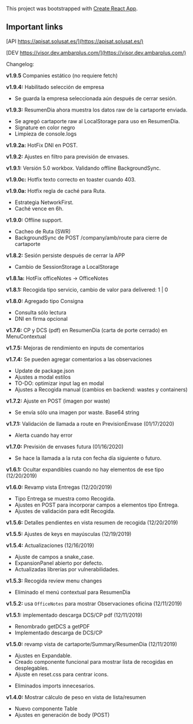 This project was bootstrapped with [Create React App](https://github.com/facebook/create-react-app).

## Important links

[API https://apisat.solusat.es/](https://apisat.solusat.es/)

[DEV https://visor.dev.ambarplus.com/](https://visor.dev.ambarplus.com/)

Changelog:

**v1.9.5** Companies estático (no requiere fetch)

**v1.9.4:** Habilitado selección de empresa
+ Se guarda la empresa seleccionada aún después de cerrar sesión.

**v1.9.3:** ResumenDia ahora muestra los datos raw de la cartaporte enviada.
+ Se agregó cartaporte raw al LocalStorage para uso en ResumenDia.
+ Signature en color negro
+ Limpieza de console.logs

**v1.9.2a:** HotFix DNI en POST.

**v1.9.2:** Ajustes en filtro para previsión de envases.

**v1.9.1:** Versión 5.0 workbox. Validando offline BackgroundSync.

**v1.9.0c:** Hotfix texto correcto en toaster cuando 403.

**v1.9.0a:** Hotfix regla de caché para Ruta.
+ Estrategia NetworkFirst.
+ Caché vence en 6h.

**v1.9.0:** Offline support.
+ Cacheo de Ruta (SWR)
+ BackgroundSync de POST /company/amb/route para cierre de cartaporte

**v1.8.2:** Sesión persiste después de cerrar la APP
+ Cambio de SessionStorage a LocalStorage

**v1.8.1a:** HotFix officeNotes -> OfficeNotes

**v1.8.1:** Recogida tipo servicio, cambio de valor para delivered: 1 | 0

**v1.8.0:** Agregado tipo Consigna
+ Consulta sólo lectura
+ DNI en firma opcional

**v1.7.6:** CP y DCS (pdf) en ResumenDia (carta de porte cerrado) en MenuContextual

**v1.7.5:** Mejoras de rendimiento en inputs de comentarios

**v1.7.4:** Se pueden agregar comentarios a las observaciones
+ Update de package.json
+ Ajustes a modal estilos
+ TO-DO: optimizar input lag en modal
+ Ajustes a Recogida manual (cambios en backend: wastes y containers)

**v1.7.2:** Ajuste en POST (imagen por waste)
+ Se envía sólo una imagen por waste. Base64 string

**v1.7.1:** Validación de llamada a route en PrevisionEnvase (01/17/2020)
+ Alerta cuando hay error

**v1.7.0:** Previsión de envases futura (01/16/2020)
+ Se hace la llamada a la ruta con fecha día siguiente o futuro.

**v1.6.1:** Ocultar expandibles cuando no hay elementos de ese tipo (12/20/2019)

**v1.6.0:** Revamp vista Entregas (12/20/2019)
+ Tipo Entrega se muestra como Recogida.
+ Ajustes en POST para incorporar campos a elementos tipo Entrega.
+ Ajustes de validación para edit Recogida.

**v1.5.6:** Detalles pendientes en vista resumen de recogida (12/20/2019)

**v1.5.5:** Ajustes de keys en mayúsculas (12/19/2019)

**v1.5.4:** Actualizaciones (12/16/2019)
+ Ajuste de campos a snake_case.
+ ExpansionPanel abierto por defecto.
+ Actualizadas librerías por vulnerabilidades.

**v1.5.3:** Recogida review menu changes
- Eliminado el menú contextual para ResumenDia

**v1.5.2:** usa `OfficeNotes` para mostrar Observaciones oficina (12/11/2019)

**v1.5.1:** implementado descarga DCS/CP pdf (12/11/2019)
+ Renombrado getDCS a getPDF
+ Implementado descarga de DCS/CP

**v1.5.0:** revamp vista de cartaporte/Summary/ResumenDia (12/11/2019)
+ Ajustes en Expandable.
+ Creado componente funcional para mostrar lista de recogidas en desplegables.
+ Ajuste en reset.css para centrar icons.
- Eliminados imports innecesarios.

**v1.4.0:** Mostrar cálculo de peso en vista de lista/resumen
+ Nuevo componente Table
+ Ajustes en generación de body (POST)
